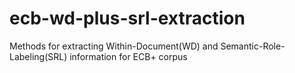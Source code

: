 # ecb-wd-plus-srl-extraction
Methods for extracting Within-Document(WD) and Semantic-Role-Labeling(SRL) information for ECB+ corpus
